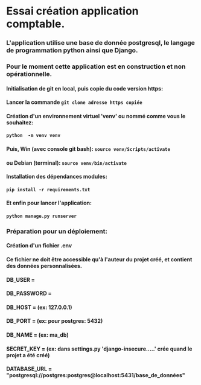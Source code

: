 # Essai création application comptable.

### L'application utilise une base de donnée postgresql, le langage de programmation python ainsi que Django.
### Pour le moment cette application est en construction et non opérationnelle.
#### Initialisation de git en local, puis copie du code version https:
#### Lancer la commande ``git clone adresse https copiée``
#### Création d'un environnement virtuel 'venv' ou nommé comme vous le souhaitez:
#### ``python  -m venv venv``
#### Puis, Win (avec console git bash): ``source venv/Scripts/activate``
####       ou Debian (terminal):   ``source venv/bin/activate``
#### Installation des dépendances modules:
#### ``pip install -r requirements.txt``
#### Et enfin pour lancer l'application:
#### ``python manage.py runserver``

### Préparation pour un déploiement:
#### Création d'un fichier .env
#### Ce fichier ne doit être accessible qu'à l'auteur du projet créé, et contient des données personnalisées.

#### DB_USER = 
#### DB_PASSWORD = 
#### DB_HOST = (ex: 127.0.0.1)
#### DB_PORT =  (ex: pour postgres: 5432)
#### DB_NAME = (ex: ma_db)
#### SECRET_KEY = (ex: dans settings.py 'django-insecure.....' crée quand le projet a été créé)
#### DATABASE_URL = "postgresql://postgres:postgres@localhost:5431/base_de_données"
            
